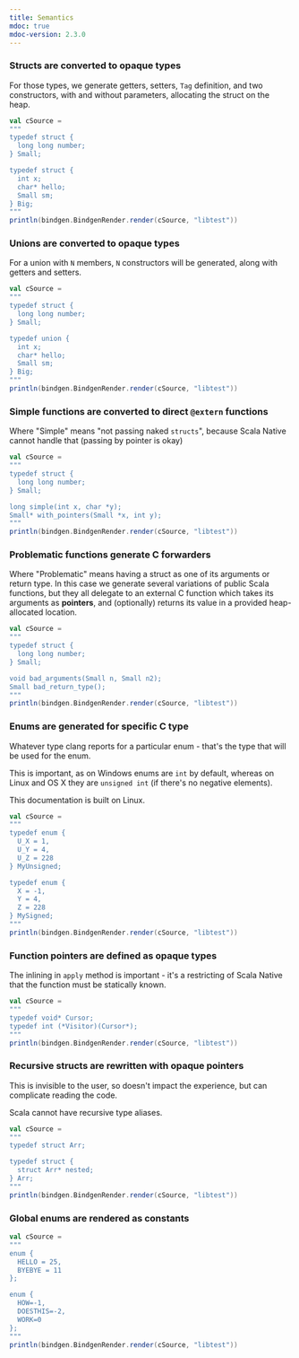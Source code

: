 ```yaml
---
title: Semantics 
mdoc: true
mdoc-version: 2.3.0
---
```


### Structs are converted to opaque types

For those types, we generate getters, setters, `Tag` definition, and two constructors, with and without parameters, allocating the struct on the heap.

```scala mdoc:passthrough
val cSource = 
"""
typedef struct {
  long long number;
} Small;

typedef struct {
  int x;
  char* hello;
  Small sm;
} Big;
"""
println(bindgen.BindgenRender.render(cSource, "libtest"))
```

### Unions are converted to opaque types

For a union with `N` members, `N` constructors will be generated,
along with getters and setters.

```scala mdoc:nest:passthrough
val cSource = 
"""
typedef struct {
  long long number;
} Small;

typedef union {
  int x;
  char* hello;
  Small sm;
} Big;
"""
println(bindgen.BindgenRender.render(cSource, "libtest"))
```

### Simple functions are converted to direct `@extern` functions

Where "Simple" means "not passing naked `structs`", because Scala Native cannot handle that (passing by pointer is okay)


```scala mdoc:nest:passthrough
val cSource = 
"""
typedef struct {
  long long number;
} Small;

long simple(int x, char *y);
Small* with_pointers(Small *x, int y);
"""
println(bindgen.BindgenRender.render(cSource, "libtest"))
```

### Problematic functions generate C forwarders

Where "Problematic" means having a struct as one of its arguments or return type.
In this case we generate several variations of public Scala functions,
but they all delegate to an external C function which takes its arguments as **pointers**, and (optionally) returns its value in a provided heap-allocated location.

```scala mdoc:nest:passthrough
val cSource = 
"""
typedef struct {
  long long number;
} Small;

void bad_arguments(Small n, Small n2);
Small bad_return_type();
"""
println(bindgen.BindgenRender.render(cSource, "libtest"))
```

### Enums are generated for specific C type

Whatever type clang reports for a particular enum - that's the type that will be
used for the enum.

This is important, as on Windows enums are `int` by default, whereas on Linux and OS X they are `unsigned int` (if there's no negative elements).

This documentation is built on Linux.

```scala mdoc:nest:passthrough
val cSource = 
"""
typedef enum {
  U_X = 1,
  U_Y = 4,
  U_Z = 228
} MyUnsigned;

typedef enum {
  X = -1,
  Y = 4,
  Z = 228
} MySigned;
"""
println(bindgen.BindgenRender.render(cSource, "libtest"))
```

### Function pointers are defined as opaque types

The inlining in `apply` method is important - it's a restricting of Scala Native 
that the function must be statically known.

```scala mdoc:nest:passthrough
val cSource = 
"""
typedef void* Cursor;
typedef int (*Visitor)(Cursor*);
"""
println(bindgen.BindgenRender.render(cSource, "libtest"))
```

### Recursive structs are rewritten with opaque pointers

This is invisible to the user, so doesn't impact the experience, but 
can complicate reading the code.

Scala cannot have recursive type aliases.

```scala mdoc:nest:passthrough
val cSource = 
"""
typedef struct Arr;

typedef struct {
  struct Arr* nested;
} Arr;
"""
println(bindgen.BindgenRender.render(cSource, "libtest"))
```

### Global enums are rendered as constants

```scala mdoc:nest:passthrough
val cSource = 
"""
enum {
  HELLO = 25,
  BYEBYE = 11
};

enum {
  HOW=-1,
  DOESTHIS=-2,
  WORK=0
};
"""
println(bindgen.BindgenRender.render(cSource, "libtest"))
```
